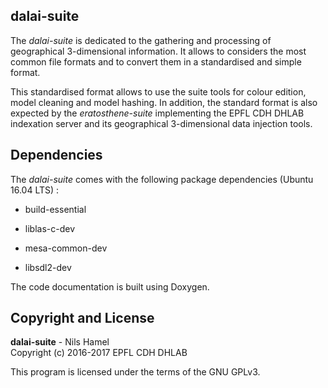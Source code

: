 ## dalai-suite

The _dalai-suite_ is dedicated to the gathering and processing of geographical 3-dimensional information. It allows to considers the most common file formats and to convert them in a standardised and simple format.

This standardised format allows to use the suite tools for colour edition, model cleaning and model hashing. In addition, the standard format is also expected by the _eratosthene-suite_ implementing the EPFL CDH DHLAB indexation server and its geographical 3-dimensional data injection tools.

## Dependencies

The _dalai-suite_ comes with the following package dependencies (Ubuntu 16.04 LTS) :

* build-essential
* liblas-c-dev

* mesa-common-dev
* libsdl2-dev

The code documentation is built using Doxygen.

## Copyright and License

**dalai-suite** - Nils Hamel <br >
Copyright (c) 2016-2017 EPFL CDH DHLAB

This program is licensed under the terms of the GNU GPLv3.
